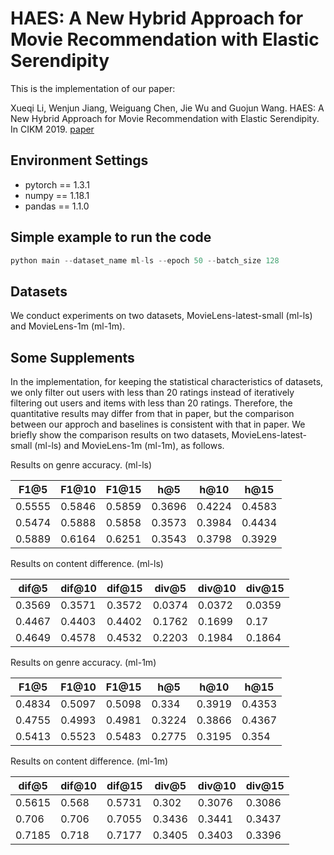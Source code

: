 # HAES: A New Hybrid Approach for Movie Recommendation with Elastic Serendipity

This is the implementation of our paper:

Xueqi Li, Wenjun Jiang, Weiguang Chen, Jie Wu and Guojun Wang. HAES: A New Hybrid Approach for Movie Recommendation with Elastic Serendipity. In CIKM 2019. <a href="https://dl.acm.org/doi/10.1145/3357384.3357868">paper</a>

## Environment Settings

- pytorch == 1.3.1
- numpy == 1.18.1
- pandas == 1.1.0

## Simple example to run the code

```python
python main --dataset_name ml-ls --epoch 50 --batch_size 128
```

## Datasets
We conduct experiments on two datasets, MovieLens-latest-small (ml-ls) and MovieLens-1m (ml-1m).

## Some Supplements
In the implementation, for keeping the statistical characteristics of datasets, we only filter out users with less than 20 ratings instead of iteratively filtering out users and items with less than 20 ratings. Therefore, the quantitative results may differ from that in paper, but the comparison between our approch and baselines is consistent with that in paper. We briefly show the comparison results on two datasets, MovieLens-latest-small (ml-ls) and MovieLens-1m (ml-1m), as follows.

<caption>Results on genre accuracy. (ml-ls)</caption>

|F1@5|F1@10|F1@15|h@5|h@10|h@15|
|----|----|----|----|----|----|
0.5555|0.5846|0.5859|0.3696|0.4224|0.4583
0.5474|0.5888|0.5858|0.3573|0.3984|0.4434
0.5889|0.6164|0.6251|0.3543|0.3798|0.3929

<caption>Results on content difference. (ml-ls)</caption>

|dif@5|dif@10|dif@15|div@5|div@10|div@15|
|----|----|----|----|----|----|
0.3569|0.3571|0.3572|0.0374|0.0372|0.0359
0.4467|0.4403|0.4402|0.1762|0.1699|0.17
0.4649|0.4578|0.4532|0.2203|0.1984|0.1864

<caption>Results on genre accuracy. (ml-1m)</caption>

|F1@5|F1@10|F1@15|h@5|h@10|h@15|
|----|----|----|----|----|----|
0.4834|0.5097|0.5098|0.334|0.3919|0.4353
0.4755|0.4993|0.4981|0.3224|0.3866|0.4367
0.5413|0.5523|0.5483|0.2775|0.3195|0.354

<caption>Results on content difference. (ml-1m)</caption>

|dif@5|dif@10|dif@15|div@5|div@10|div@15|
|----|----|----|----|----|----|
0.5615|0.568|0.5731|0.302|0.3076|0.3086
0.706|0.706|0.7055|0.3436|0.3441|0.3437
0.7185|0.718|0.7177|0.3405|0.3403|0.3396